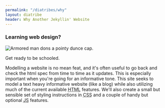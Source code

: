 ```yaml
---
permalink: "/diatribes/why"
layout: diatribe
header: Why Another Jekyllin' Website
---
```


<div>
    <aside>
        <h3>Learning web design?</h3>
        <picture>
            <source srcset="{{ site.url }}{{ site.baseurl }}/assets/media/dunceMobile.webp" type="image/webp" media="(max-width: 800px)" />
            <source srcset="{{ site.url }}{{ site.baseurl }}/assets/media/dunceMobile.avif" type="image/avif" media="(max-width: 800px)" />
            <source srcset="{{ site.url }}{{ site.baseurl }}/assets/media/dunceMobile.png" media="(max-width: 800px)" />
            <source srcset="{{ site.url }}{{ site.baseurl }}/assets/media/dunce.webp" type="image/webp" />
            <source srcset="{{ site.url }}{{ site.baseurl }}/assets/media/dunce.avif" type="image/avif" />
            <img src="{{ site.url }}{{ site.baseurl }}/assets/media/dunce.png" alt="Armored man dons a pointy dunce cap." />
        </picture>
        <p>Get ready to be schooled.</p>
    </aside>
    <p>Modelling a website is no mean feat, and it's often useful to go back and check the html spec
        from time to time as it updates. This is especially important when you're going for an informative tone.
        This site seeks to model a text heavy informative website (like a blog) while also utilizing much of the
        current available <abbr title="HyperText Markup Language">HTML</abbr> features. We'll also create a
        small
        but sensible set of styling instructions in <abbr title="Cascading Style Sheets">CSS</abbr> and a couple
        of
        handy but optional <abbr title="Javascript">JS</abbr> features.
    </p>
</div>